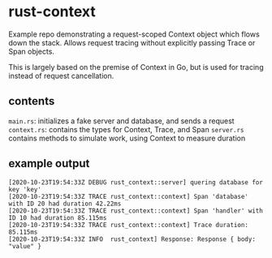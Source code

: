 # rust-context

Example repo demonstrating a request-scoped Context object which flows down the
stack. Allows request tracing without explicitly passing Trace or Span objects.

This is largely based on the premise of Context in Go, but is used for tracing
instead of request cancellation.

## contents

`main.rs`: initializes a fake server and database, and sends a request
`context.rs`: contains the types for Context, Trace, and Span
`server.rs` contains methods to simulate work, using Context to measure duration

## example output

```
[2020-10-23T19:54:33Z DEBUG rust_context::server] quering database for key 'key'
[2020-10-23T19:54:33Z TRACE rust_context::context] Span 'database' with ID 20 had duration 42.22ms
[2020-10-23T19:54:33Z TRACE rust_context::context] Span 'handler' with ID 10 had duration 85.115ms
[2020-10-23T19:54:33Z TRACE rust_context::context] Trace duration: 85.115ms
[2020-10-23T19:54:33Z INFO  rust_context] Response: Response { body: "value" }
```
